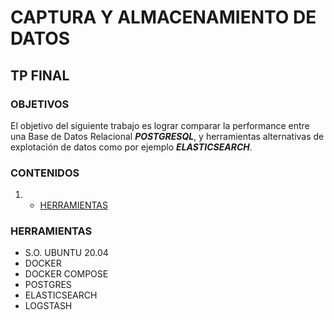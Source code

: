 # CAPTURA Y ALMACENAMIENTO DE DATOS
## TP FINAL
### OBJETIVOS
El objetivo del siguiente trabajo es lograr comparar la performance entre una Base de Datos Relacional ***POSTGRESQL***, y herramientas alternativas de explotación de datos como por ejemplo ***ELASTICSEARCH***.

### CONTENIDOS

1. * [HERRAMIENTAS](#HERRAMEINTAS)

### HERRAMIENTAS
- S.O. UBUNTU 20.04
- DOCKER
- DOCKER COMPOSE
- POSTGRES
- ELASTICSEARCH
- LOGSTASH
